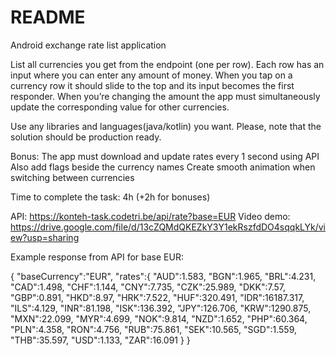 # README #

Android exchange rate list application


List all currencies you get from the endpoint (one per row). Each row has an input where you can enter any amount of money. When you tap on a currency row it should slide to the top and its input becomes the first responder. When you’re changing the amount the app must simultaneously update the corresponding value for other currencies.

Use any libraries and languages(java/kotlin) you want. Please, note that the solution should be ​production ready.

Bonus:
The app must download and update rates every 1 second using API
Also add flags beside the currency names
Create smooth animation when switching between currencies

Time to complete the task: 4h (+2h for bonuses)

API: https://konteh-task.codetri.be/api/rate?base=EUR
Video demo: https://drive.google.com/file/d/13cZQMdQKEZkY3Y1ekRszfdDO4sqqkLYk/view?usp=sharing

Example response from API for base EUR:

{
   "baseCurrency":"EUR",
   "rates":{
      "AUD":1.583,
      "BGN":1.965,
      "BRL":4.231,
      "CAD":1.498,
      "CHF":1.144,
      "CNY":7.735,
      "CZK":25.989,
      "DKK":7.57,
      "GBP":0.891,
      "HKD":8.97,
      "HRK":7.522,
      "HUF":320.491,
      "IDR":16187.317,
      "ILS":4.129,
      "INR":81.198,
      "ISK":136.392,
      "JPY":126.706,
      "KRW":1290.875,
      "MXN":22.099,
      "MYR":4.699,
      "NOK":9.814,
      "NZD":1.652,
      "PHP":60.364,
      "PLN":4.358,
      "RON":4.756,
      "RUB":75.861,
      "SEK":10.565,
      "SGD":1.559,
      "THB":35.597,
      "USD":1.133,
      "ZAR":16.091
   }
}
